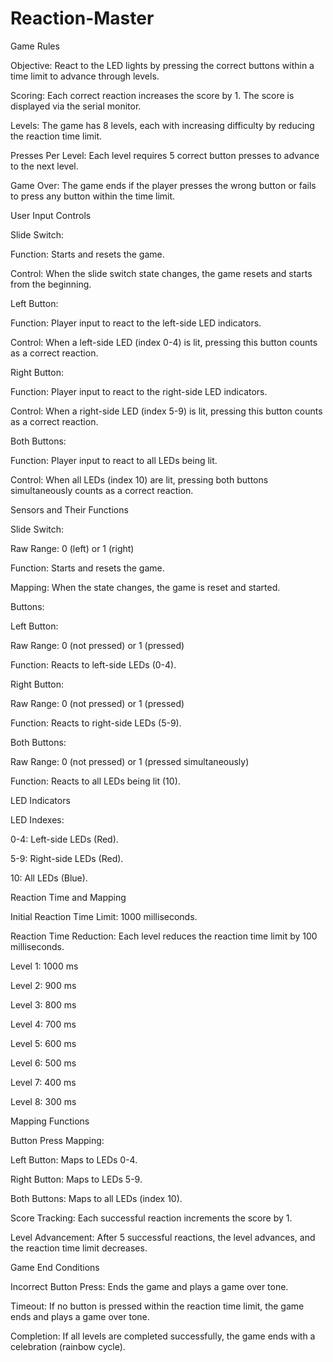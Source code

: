 # Reaction-Master

Game Rules 

Objective: React to the LED lights by pressing the correct buttons within a time limit to advance through levels. 

Scoring: Each correct reaction increases the score by 1. The score is displayed via the serial monitor. 

Levels: The game has 8 levels, each with increasing difficulty by reducing the reaction time limit. 

Presses Per Level: Each level requires 5 correct button presses to advance to the next level. 

Game Over: The game ends if the player presses the wrong button or fails to press any button within the time limit. 


User Input Controls 

Slide Switch: 

Function: Starts and resets the game. 

Control: When the slide switch state changes, the game resets and starts from the beginning. 

Left Button: 

Function: Player input to react to the left-side LED indicators. 

Control: When a left-side LED (index 0-4) is lit, pressing this button counts as a correct reaction. 

Right Button: 

Function: Player input to react to the right-side LED indicators. 

Control: When a right-side LED (index 5-9) is lit, pressing this button counts as a correct reaction. 

Both Buttons: 

Function: Player input to react to all LEDs being lit. 

Control: When all LEDs (index 10) are lit, pressing both buttons simultaneously counts as a correct reaction. 


Sensors and Their Functions 

Slide Switch: 

Raw Range: 0 (left) or 1 (right) 

Function: Starts and resets the game. 

Mapping: When the state changes, the game is reset and started. 

Buttons: 

Left Button: 

Raw Range: 0 (not pressed) or 1 (pressed) 

Function: Reacts to left-side LEDs (0-4). 

Right Button: 

Raw Range: 0 (not pressed) or 1 (pressed) 

Function: Reacts to right-side LEDs (5-9). 

Both Buttons: 

Raw Range: 0 (not pressed) or 1 (pressed simultaneously) 

Function: Reacts to all LEDs being lit (10). 

LED Indicators 

LED Indexes: 

0-4: Left-side LEDs (Red). 

5-9: Right-side LEDs (Red). 

10: All LEDs (Blue). 

Reaction Time and Mapping 

Initial Reaction Time Limit: 1000 milliseconds. 

Reaction Time Reduction: Each level reduces the reaction time limit by 100 milliseconds. 

Level 1: 1000 ms 

Level 2: 900 ms 

Level 3: 800 ms 

Level 4: 700 ms 

Level 5: 600 ms 

Level 6: 500 ms 

Level 7: 400 ms 

Level 8: 300 ms 

Mapping Functions 

Button Press Mapping: 

Left Button: Maps to LEDs 0-4. 

Right Button: Maps to LEDs 5-9. 

Both Buttons: Maps to all LEDs (index 10). 

Score Tracking: Each successful reaction increments the score by 1. 

Level Advancement: After 5 successful reactions, the level advances, and the reaction time limit decreases. 


Game End Conditions 

Incorrect Button Press: Ends the game and plays a game over tone. 

Timeout: If no button is pressed within the reaction time limit, the game ends and plays a game over tone. 

Completion: If all levels are completed successfully, the game ends with a celebration (rainbow cycle). 
